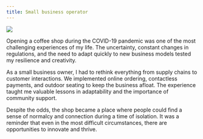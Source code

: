 ```yaml
---
title: Small business operator
---
```

<img src="{{ site.baseurl }}/assets/paper-moon-cafe.jpg">

Opening a coffee shop during the COVID-19 pandemic was one of the most challenging experiences of my life. The uncertainty, constant changes in regulations, and the need to adapt quickly to new business models tested my resilience and creativity. 

As a small business owner, I had to rethink everything from supply chains to customer interactions. We implemented online ordering, contactless payments, and outdoor seating to keep the business afloat. The experience taught me valuable lessons in adaptability and the importance of community support. 

Despite the odds, the shop became a place where people could find a sense of normalcy and connection during a time of isolation. It was a reminder that even in the most difficult circumstances, there are opportunities to innovate and thrive.